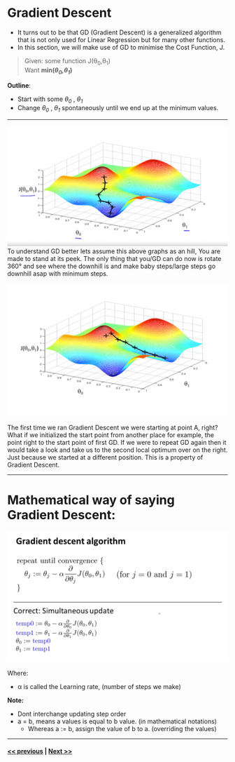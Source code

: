 # Gradient Descent

+ It turns out to be that GD (Gradient Descent) is a generalized algorithm that is not only used for Linear Regression but for many other functions.
+ In this section, we will make use of GD to minimise the Cost Function, J.

> Given: some function J(&theta;<sub>0</sub>,&theta;<sub>1</sub>) <br /> Want **min(*&theta;<sub>0</sub>,&theta;<sub>1</sub>*)**

**Outline**:
+ Start with some  *&theta;<sub>0</sub>* , *&theta;<sub>1</sub>*
+ Change *&theta;<sub>0</sub>* , *&theta;<sub>1</sub>* spontaneously until we end up at the minimum values.
---
![Cost function graph to explain Gradient Descent](./assets/9.png)
To understand GD better lets assume this above graphs as an hill, You are made to stand at its peek. The only thing that you/GD can do now is rotate 360° and see where the downhill is and make baby steps/large steps go downhill asap with minimum steps.

![second local optimum, Gradient Descent](./assets/10.png)

The first time we ran Gradient Descent we were starting at point A, right?
What if we initialized the start point from another place for example, the point right to the start point of first GD. If we were to repeat GD again then it would take a look and take us to the second local optimum over on the right. Just because we started at a different position. This is a property of Gradient Descent.

---

# Mathematical way of saying Gradient Descent:

![Gradient Descent Formula](./assets/11.png)

Where:
  + &alpha; is called the Learning rate, (number of steps we make)

**Note:**
 + Dont interchange updating step order
 + a = b, means a values is equal to b value. (in mathematical notations)
   + Whereas a := b, assign the value of b to a. (overriding the values)

---
#### [<< previous](./02_part2_cost_function.md)  |  [Next >>](./03_part2_gradient_descent.md)
